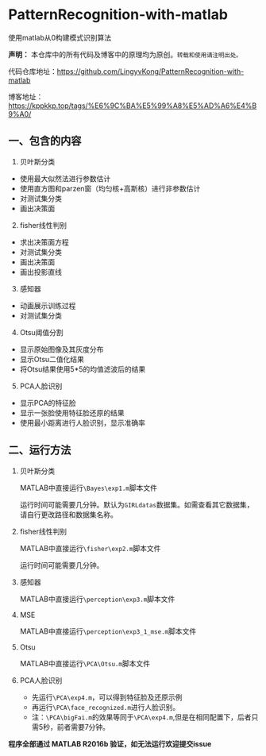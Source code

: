 # PatternRecognition-with-matlab

使用matlab从0构建模式识别算法



**声明：** 本仓库中的所有代码及博客中的原理均为原创。`转载和使用请注明出处。`

代码仓库地址：https://github.com/LingyvKong/PatternRecognition-with-matlab

博客地址：https://kppkkp.top/tags/%E6%9C%BA%E5%99%A8%E5%AD%A6%E4%B9%A0/

## 一、包含的内容

1. 贝叶斯分类
  - 使用最大似然法进行参数估计
  - 使用直方图和parzen窗（均匀核+高斯核）进行非参数估计
  - 对测试集分类
  - 画出决策面
2. fisher线性判别

  - 求出决策面方程
  - 对测试集分类
  - 画出决策面
  - 画出投影直线

3. 感知器

  - 动画展示训练过程
  - 对测试集分类

4. Otsu阈值分割

  - 显示原始图像及其灰度分布
  - 显示Otsu二值化结果
  - 将Otsu结果使用5*5的均值滤波后的结果

5. PCA人脸识别

  - 显示PCA的特征脸
  - 显示一张脸使用特征脸还原的结果
  - 使用最小距离进行人脸识别，显示准确率

## 二、运行方法

1. 贝叶斯分类

   MATLAB中直接运行`\Bayes\exp1.m`脚本文件

   运行时间可能需要几分钟。默认为`GIRLdatas`数据集。如需查看其它数据集，请自行更改路径和数据集名称。

2. fisher线性判别

   MATLAB中直接运行`\fisher\exp2.m`脚本文件

   运行时间可能需要几分钟。

3. 感知器

   MATLAB中直接运行`\perception\exp3.m`脚本文件

4. MSE

   MATLAB中直接运行`\perception\exp3_1_mse.m`脚本文件

5. Otsu

   MATLAB中直接运行`\PCA\Otsu.m`脚本文件

6. PCA人脸识别

   - 先运行`\PCA\exp4.m`，可以得到特征脸及还原示例
   - 再运行`\PCA\face_recognized.m`进行人脸识别。
   - 注：`\PCA\bigFai.m`的效果等同于`\PCA\exp4.m`,但是在相同配置下，后者只需5秒，前者需要7分钟。



**程序全部通过 MATLAB R2016b 验证，如无法运行欢迎提交issue**
